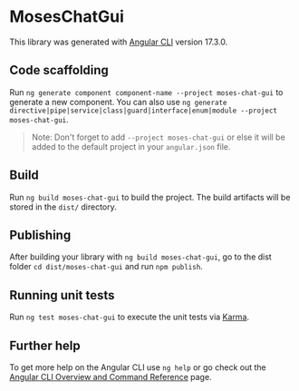 # MosesChatGui

This library was generated with [Angular CLI](https://github.com/angular/angular-cli) version 17.3.0.

## Code scaffolding

Run `ng generate component component-name --project moses-chat-gui` to generate a new component. You can also use `ng generate directive|pipe|service|class|guard|interface|enum|module --project moses-chat-gui`.
> Note: Don't forget to add `--project moses-chat-gui` or else it will be added to the default project in your `angular.json` file. 

## Build

Run `ng build moses-chat-gui` to build the project. The build artifacts will be stored in the `dist/` directory.

## Publishing

After building your library with `ng build moses-chat-gui`, go to the dist folder `cd dist/moses-chat-gui` and run `npm publish`.

## Running unit tests

Run `ng test moses-chat-gui` to execute the unit tests via [Karma](https://karma-runner.github.io).

## Further help

To get more help on the Angular CLI use `ng help` or go check out the [Angular CLI Overview and Command Reference](https://angular.io/cli) page.
